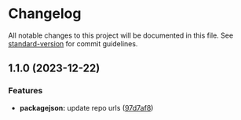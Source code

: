 # Changelog

All notable changes to this project will be documented in this file. See [standard-version](https://github.com/conventional-changelog/standard-version) for commit guidelines.

## 1.1.0 (2023-12-22)


### Features

* **packagejson:** update repo urls ([97d7af8](https://github.com/DonAdam2/react-rollup-npm-boilerplate/commit/97d7af8e4f15454adcf027e0c796d43c793c8a1d))
